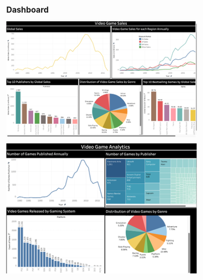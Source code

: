 ## Dashboard

![Dashboard1](https://github.com/sindhuri7474/Tableau-Projects/blob/main/Video%20Games%20Analysis/dashbaord1.png)

![Dashboard2](https://github.com/sindhuri7474/Tableau-Projects/blob/main/Video%20Games%20Analysis/dashboard2.png)
